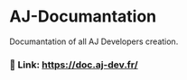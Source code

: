 # AJ-Documantation

Documantation of all AJ Developers creation.

### 🔗 Link: https://doc.aj-dev.fr/ 
